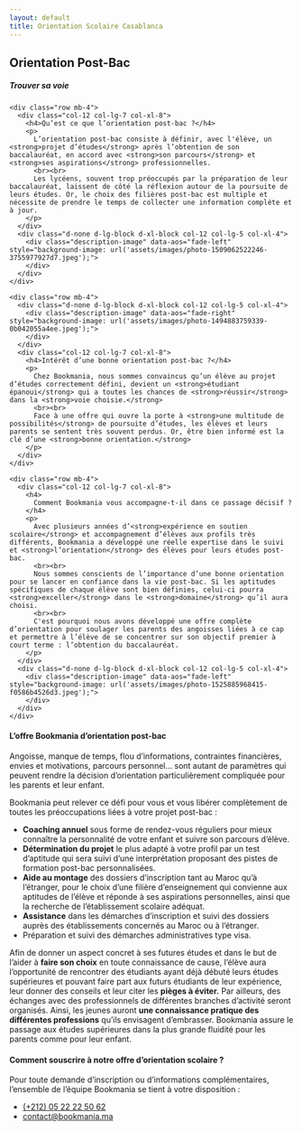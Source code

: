 ```yaml
---
layout: default
title: Orientation Scolaire Casablanca
---
```

<main id="nos-metiers">

  <section class="container mt-4 mt-sm-5 pt-5 pb-sm-4">
    <div class="mt-4">
      <h1 class="font-weight-normal">
        <strong>Orientation Post-Bac</strong>
      </h1>
    </div>
    <h5 class="pb-3 pb-sm-4">
      <strong>Trouver sa voie</strong>
    </h5>

    <div class="row mb-4">
      <div class="col-12 col-lg-7 col-xl-8">
        <h4>Qu’est ce que l’orientation post-bac ?</h4>
        <p>
          L’orientation post-bac consiste à définir, avec l'élève, un <strong>projet d’études</strong> après l’obtention de son baccalauréat, en accord avec <strong>son parcours</strong> et <strong>ses aspirations</strong> professionnelles.
          <br><br>
          Les lycéens, souvent trop préoccupés par la préparation de leur baccalauréat, laissent de côté la réflexion autour de la poursuite de leurs études. Or, le choix des filières post-bac est multiple et nécessite de prendre le temps de collecter une information complète et à jour.
        </p>
      </div>
      <div class="d-none d-lg-block d-xl-block col-12 col-lg-5 col-xl-4">
        <div class="description-image" data-aos="fade-left" style="background-image: url('assets/images/photo-1509062522246-3755977927d7.jpeg');">
        </div>
      </div>
    </div>

    <div class="row mb-4">
      <div class="d-none d-lg-block d-xl-block col-12 col-lg-5 col-xl-4">
        <div class="description-image" data-aos="fade-right" style="background-image: url('assets/images/photo-1494883759339-0b042055a4ee.jpeg');">
        </div>
      </div>
      <div class="col-12 col-lg-7 col-xl-8">
        <h4>Intérêt d’une bonne orientation post-bac ?</h4>
        <p>
          Chez Bookmania, nous sommes convaincus qu’un élève au projet d’études correctement défini, devient un <strong>étudiant épanoui</strong> qui a toutes les chances de <strong>réussir</strong> dans la <strong>voie choisie.</strong>
          <br><br>
          Face à une offre qui ouvre la porte à <strong>une multitude de possibilités</strong> de poursuite d’études, les élèves et leurs parents se sentent très souvent perdus. Or, être bien informé est la clé d’une <strong>bonne orientation.</strong>
        </p>
      </div>
    </div>

    <div class="row mb-4">
      <div class="col-12 col-lg-7 col-xl-8">
        <h4>
          Comment Bookmania vous accompagne-t-il dans ce passage décisif ?
        </h4>
        <p>
          Avec plusieurs années d’<strong>expérience en soutien scolaire</strong> et accompagnement d’élèves aux profils très différents, Bookmania a développé une réelle expertise dans le suivi et <strong>l’orientation</strong> des élèves pour leurs études post-bac.
          <br><br>
          Nous sommes conscients de l’importance d’une bonne orientation pour se lancer en confiance dans la vie post-bac. Si les aptitudes spécifiques de chaque élève sont bien définies, celui-ci pourra <strong>exceller</strong> dans le <strong>domaine</strong> qu’il aura choisi.
          <br><br>
          C'est pourquoi nous avons développé une offre complète d’orientation pour soulager les parents des angoisses liées à ce cap et permettre à l’élève de se concentrer sur son objectif premier à court terme : l’obtention du baccalauréat.
        </p>
      </div>
      <div class="d-none d-lg-block d-xl-block col-12 col-lg-5 col-xl-4">
        <div class="description-image" data-aos="fade-left" style="background-image: url('assets/images/photo-1525885968415-f0586b4526d3.jpeg');">
        </div>
      </div>
    </div>

  </section>

  <section class="pt-4 pt-sm-5 pb-4 blue-grey lighten-5">
    <div class="container">
      <h4 class="font-weight-normal mb-3">
        <strong>L’offre Bookmania d’orientation post-bac</strong>
      </h4>
      <p>
        Angoisse, manque de temps, flou d’informations, contraintes financières, envies et motivations, parcours personnel… sont autant de paramètres qui peuvent rendre la décision d’orientation particulièrement compliquée pour les parents et leur enfant.
      </p>
      <p>
        Bookmania peut relever ce défi pour vous et vous libérer complètement de toutes les préoccupations liées à votre projet post-bac :
      </p>
      <ul>
        <li>
          <strong class="font-weight-bold">Coaching annuel</strong> sous forme de rendez-vous réguliers pour mieux connaître la personnalité de votre enfant et suivre son parcours d’élève.
        </li>
        <li>
          <strong class="font-weight-bold">Détermination du projet</strong> le plus adapté à votre profil par un test d’aptitude qui sera suivi d’une interprétation proposant des pistes de formation post-bac personnalisées.
        </li>
        <li>
          <strong class="font-weight-bold">Aide au montage</strong> des dossiers d’inscription tant au Maroc qu’à l’étranger, pour le choix d’une filière d’enseignement qui convienne aux aptitudes de l’élève et réponde à ses aspirations personnelles, ainsi que la recherche de l’établissement scolaire adéquat.
        </li>
        <li>
          <strong class="font-weight-bold">Assistance</strong> dans les démarches d’inscription et suivi des dossiers auprès des établissements concernés au Maroc ou à l’étranger.
        </li>
        <li>
          Préparation et suivi des démarches administratives type visa.
        </li>
      </ul>
      <p>
        Afin de donner un aspect concret à ses futures études et dans le but de l’aider à <strong>faire son choix</strong> en toute connaissance de cause, l’élève aura l’opportunité de rencontrer des étudiants ayant déjà débuté leurs études supérieures et pouvant faire part aux futurs étudiants de leur expérience, leur donner des conseils et leur citer les <strong>pièges à éviter.</strong>
        Par ailleurs, des échanges avec des professionnels de différentes branches d’activité seront organisés. Ainsi, les jeunes auront <strong>une connaissance pratique des différentes professions</strong> qu’ils envisagent d’embrasser. Bookmania assure le passage aux études supérieures dans la plus grande fluidité pour les parents comme pour leur enfant.
      </p>
    </div>
  </section>

  <section class="container mb-5 mt-4 mt-sm-5" data-aos="fade-up">
    <h4 class="font-weight-normal">
      <strong>
        Comment souscrire à notre offre d’orientation scolaire ?
      </strong>
    </h4>
    <p>
      Pour toute demande d’inscription ou d’informations complémentaires,
      l’ensemble de l’équipe Bookmania se tient à votre disposition :
      <ul>
        <li>
          <i class="mr-2 fas fa-phone"></i>
          <a href="tel:+2120522225062">(+212) 05 22 22 50 62</a>
        </li>
        <li>
          <i class="mr-2 fas fa-envelope"></i>
          <a href="mailto:contact@bookmania.ma">contact@bookmania.ma</a>
        </li>
      </ul>
    </p>
  </section>

</main>

